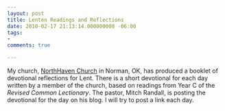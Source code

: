 ```yaml
---
layout: post
title: Lenten Readings and Reflections
date: 2010-02-17 21:13:14.000000000 -06:00
tags:
- 
comments: true

---
```

<p>My church, <a href="http://www.northhavenchurch.net/index.php">NorthHaven Church</a> in Norman, OK, has produced a booklet of devotional reflections for Lent. There is a short devotional for each day written by a member of the church, based on readings from Year C of the <em>Revised Common Lectionary</em>. The pastor, Mitch Randall, is posting the devotional for the day on his blog. I will try to post a link each day.</p>

